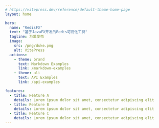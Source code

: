 ```yaml
---
# https://vitepress.dev/reference/default-theme-home-page
layout: home

hero:
  name: "RedisFX"
  text: "基于JavaFX开发的Redis可视化工具"
  tagline: 为爱发电
  image:
    src: /png/duke.png
    alt: VitePress
  actions:
    - theme: brand
      text: Markdown Examples
      link: /markdown-examples
    - theme: alt
      text: API Examples
      link: /api-examples

features:
  - title: Feature A
    details: Lorem ipsum dolor sit amet, consectetur adipiscing elit
  - title: Feature B
    details: Lorem ipsum dolor sit amet, consectetur adipiscing elit
  - title: Feature C
    details: Lorem ipsum dolor sit amet, consectetur adipiscing elit
---
```


